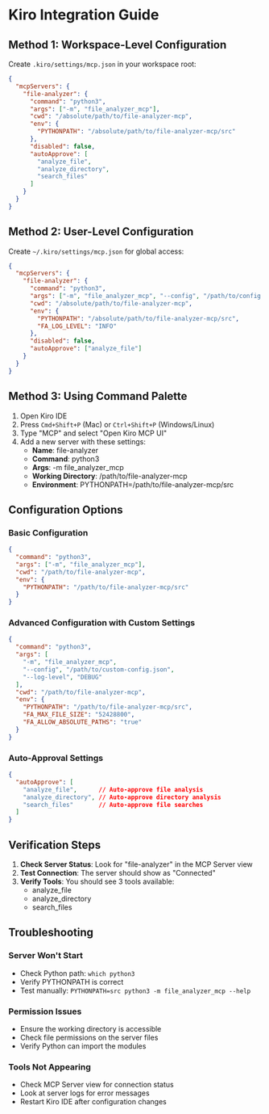 # Kiro Integration Guide

## Method 1: Workspace-Level Configuration

Create `.kiro/settings/mcp.json` in your workspace root:

```json
{
  "mcpServers": {
    "file-analyzer": {
      "command": "python3",
      "args": ["-m", "file_analyzer_mcp"],
      "cwd": "/absolute/path/to/file-analyzer-mcp",
      "env": {
        "PYTHONPATH": "/absolute/path/to/file-analyzer-mcp/src"
      },
      "disabled": false,
      "autoApprove": [
        "analyze_file",
        "analyze_directory", 
        "search_files"
      ]
    }
  }
}
```

## Method 2: User-Level Configuration

Create `~/.kiro/settings/mcp.json` for global access:

```json
{
  "mcpServers": {
    "file-analyzer": {
      "command": "python3",
      "args": ["-m", "file_analyzer_mcp", "--config", "/path/to/config.json"],
      "cwd": "/absolute/path/to/file-analyzer-mcp",
      "env": {
        "PYTHONPATH": "/absolute/path/to/file-analyzer-mcp/src",
        "FA_LOG_LEVEL": "INFO"
      },
      "disabled": false,
      "autoApprove": ["analyze_file"]
    }
  }
}
```

## Method 3: Using Command Palette

1. Open Kiro IDE
2. Press `Cmd+Shift+P` (Mac) or `Ctrl+Shift+P` (Windows/Linux)
3. Type "MCP" and select "Open Kiro MCP UI"
4. Add a new server with these settings:
   - **Name**: file-analyzer
   - **Command**: python3
   - **Args**: -m file_analyzer_mcp
   - **Working Directory**: /path/to/file-analyzer-mcp
   - **Environment**: PYTHONPATH=/path/to/file-analyzer-mcp/src

## Configuration Options

### Basic Configuration
```json
{
  "command": "python3",
  "args": ["-m", "file_analyzer_mcp"],
  "cwd": "/path/to/file-analyzer-mcp",
  "env": {
    "PYTHONPATH": "/path/to/file-analyzer-mcp/src"
  }
}
```

### Advanced Configuration with Custom Settings
```json
{
  "command": "python3", 
  "args": [
    "-m", "file_analyzer_mcp",
    "--config", "/path/to/custom-config.json",
    "--log-level", "DEBUG"
  ],
  "cwd": "/path/to/file-analyzer-mcp",
  "env": {
    "PYTHONPATH": "/path/to/file-analyzer-mcp/src",
    "FA_MAX_FILE_SIZE": "52428800",
    "FA_ALLOW_ABSOLUTE_PATHS": "true"
  }
}
```

### Auto-Approval Settings
```json
{
  "autoApprove": [
    "analyze_file",      // Auto-approve file analysis
    "analyze_directory", // Auto-approve directory analysis  
    "search_files"       // Auto-approve file searches
  ]
}
```

## Verification Steps

1. **Check Server Status**: Look for "file-analyzer" in the MCP Server view
2. **Test Connection**: The server should show as "Connected" 
3. **Verify Tools**: You should see 3 tools available:
   - analyze_file
   - analyze_directory
   - search_files

## Troubleshooting

### Server Won't Start
- Check Python path: `which python3`
- Verify PYTHONPATH is correct
- Test manually: `PYTHONPATH=src python3 -m file_analyzer_mcp --help`

### Permission Issues
- Ensure the working directory is accessible
- Check file permissions on the server files
- Verify Python can import the modules

### Tools Not Appearing
- Check MCP Server view for connection status
- Look at server logs for error messages
- Restart Kiro IDE after configuration changes